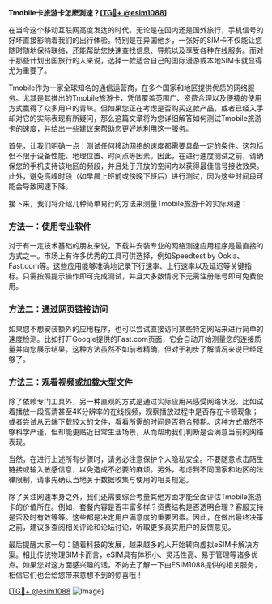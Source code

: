 **Tmobile卡旅游卡怎麽測速？[[TG💪+ @esim1088](https://t.me/s/esim1088)]**

在当今这个移动互联网高度发达的时代，无论是在国内还是国外旅行，手机信号的好坏直接影响着我们的出行体验。特别是在异国他乡，一张好的SIM卡不仅能让您随时随地保持联络，还能帮助您快速查找信息、导航以及享受各种在线服务。而对于那些计划出国旅行的人来说，选择一款适合自己的国际漫游或本地SIM卡就显得尤为重要了。

Tmobile作为一家全球知名的通信运营商，在多个国家和地区提供优质的网络服务。尤其是其推出的Tmobile旅游卡，凭借覆盖范围广、资费合理以及便捷的使用方式赢得了众多用户的青睐。但如果您正在考虑是否购买这款产品，或者已经入手却对它的实际表现有所疑问，那么这篇文章将为您详细解答如何测试Tmobile旅游卡的速度，并给出一些建议来帮助您更好地利用这一服务。

首先，让我们明确一点：测试任何移动网络的速度都需要具备一定的条件。这包括但不限于设备性能、地理位置、时间点等因素。因此，在进行速度测试之前，请确保您的手机支持该地区的频段，并且处于开放的空间内以获得最佳信号接收效果。此外，避免高峰时段（如早晨上班前或傍晚下班后）进行测试，因为这些时间段可能会导致网速下降。

接下来，我们将介绍几种简单易行的方法来测量Tmobile旅游卡的实际网速：

### 方法一：使用专业软件

对于有一定技术基础的朋友来说，下载并安装专业的网络测速应用程序是最直接的方式之一。市场上有许多优秀的工具可供选择，例如Speedtest by Ookla、Fast.com等。这些应用能够准确地记录下行速率、上行速率以及延迟等关键指标。只需按照提示操作即可完成测试，并且大多数情况下无需注册账号即可免费使用。

### 方法二：通过网页链接访问

如果您不想安装额外的应用程序，也可以尝试直接访问某些特定网站来进行简单的速度检测。比如打开Google提供的Fast.com页面，它会自动开始测量您的连接质量并向您展示结果。这种方法虽然不如前者精确，但对于初步了解情况来说已经足够了。

### 方法三：观看视频或加载大型文件

除了依赖专门工具外，另一种直观的方式是通过实际应用来感受网络状况。比如试着播放一段高清甚至4K分辨率的在线视频，观察播放过程中是否存在卡顿现象；或者尝试从云端下载较大的文件，看看所需的时间是否符合预期。这种方式虽然不够科学严谨，但却能更贴近日常生活场景，从而帮助我们判断是否满意当前的网络表现。

当然，在进行上述所有步骤时，请务必注意保护个人隐私安全。不要随意点击陌生链接或输入敏感信息，以免造成不必要的麻烦。另外，考虑到不同国家和地区的法律限制，请事先确认当地关于数据收集与使用的相关规定。

除了关注网速本身之外，我们还需要综合考量其他方面才能全面评估Tmobile旅游卡的价值所在。例如，套餐内容是否丰富多样？资费结构是否透明合理？客服支持是否及时有效等等。这些都是决定用户满意度的重要因素。因此，在做出最终决策之前，建议多查阅相关评论和论坛讨论，听取更多真实用户的反馈意见。

最后提醒大家一句：随着科技的发展，越来越多的人开始转向虚拟eSIM卡解决方案。相比传统物理SIM卡而言，eSIM具有体积小、灵活性高、易于管理等诸多优点。如果您对这方面感兴趣的话，不妨去了解一下由ESIM1088提供的相关服务，相信它们也会给您带来意想不到的惊喜哦！

[[TG💪+ @esim1088](https://t.me/s/esim1088) ![Image](https://i.postimg.cc/4NQfJmqS/Snipaste-2025-05-13-00-14-12.png)]